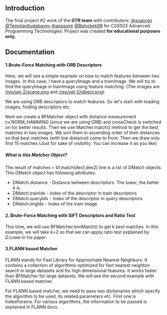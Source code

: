 ## Introduction
The final project #2 work of the **GTR team** with contributors: [@xuanrgn](https://github.com/xuanrgn) [@TemirlanKudabayev](https://github.com/TemirlanKudabayev) [@assquire](https://github.com/assquire) [@Batyrbek98](https://github.com/Batyrbek98) for CSS503 Advanced Programming Technologies.  Project was created **for educational purposes only.**


## Documentation

#### 1.Brute-Force Matching with ORB Descriptors

Here, we will see a simple example on how to match features between two images. In this case, I have a queryImage and a trainImage. We will try to find the queryImage in trainImage using feature matching.
(The images are [/res/set-2/scene.png](https://github.com/xuanrgn/distinctive-image/blob/main/res/set-2/scene.png "/res/set-2/scene.png") and [/res/set-2/object.png](https://github.com/xuanrgn/distinctive-image/blob/main/res/set-2/object.png "/res/set-2/object.png"))

We are using ORB descriptors to match features. So let's start with loading images, finding descriptors etc.

Next we create a BFMatcher object with distance measurement cv.NORM_HAMMING (since we are using ORB) and crossCheck is switched on for better results. Then we use Matcher.match() method to get the best matches in two images. We sort them in ascending order of their distances so that best matches (with low distance) come to front. Then we draw only first 15 matches (Just for sake of visibility. You can increase it as you like)


#####  What is this Matcher Object?
The result of matches = bf.match(des1,des2) line is a list of DMatch objects. This DMatch object has following attributes:

- DMatch.distance - Distance between descriptors. The lower, the better it is.
- DMatch.trainIdx - Index of the descriptor in train descriptors
- DMatch.queryIdx - Index of the descriptor in query descriptors
- DMatch.imgIdx - Index of the train image.

#### 2. Brute-Force Matching with SIFT Descriptors and Ratio Test


This time, we will use BFMatcher.knnMatch() to get k best matches. In this example, we will take k=2 so that we can apply ratio test explained by D.Lowe in his paper.

#### 3.FLANN based Matcher

FLANN stands for Fast Library for Approximate Nearest Neighbors. It contains a collection of algorithms optimized for fast nearest neighbor search in large datasets and for high dimensional features. It works faster than BFMatcher for large datasets. We will see the second example with FLANN based matcher.

For FLANN based matcher, we need to pass two dictionaries which specify the algorithm to be used, its related parameters etc. First one is IndexParams. For various algorithms, the information to be passed is explained in FLANN docs.
